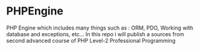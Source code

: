 # PHPEngine
PHP Engine which includes many things such as : ORM, PDO, Working with database and exceptions, etc...
In this repo i will publish a sources from second advanced course of PHP Level-2 Professional Programming

